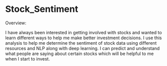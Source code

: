# Stock_Sentiment

Overview: 

I have always been interested in getting involved with stocks and wanted to learn different ways to help me make better investment decisions. I use this analysis to help me determine the sentiment of stock data using different resources and NLP along with deep learning. I can predict and understand what people are saying about certain stocks which will be helpful to me when I start to invest. 


